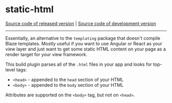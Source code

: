 # static-html
[Source code of released version](https://github.com/meteor/meteor/tree/master/packages/static-html) | [Source code of development version](https://github.com/meteor/meteor/tree/devel/packages/static-html)
***

Essentially, an alternative to the `templating` package that doesn't compile Blaze templates. Mostly useful if you want to use Angular or React as your view layer and just want to get some static HTML content on your page as a render target for your view framework.

This build plugin parses all of the `.html` files in your app and looks for top-level tags:

- `<head>` - appended to the `head` section of your HTML
- `<body>` - appended to the `body` section of your HTML

Attributes are supported on the `<body>` tag, but not on `<head>`.
